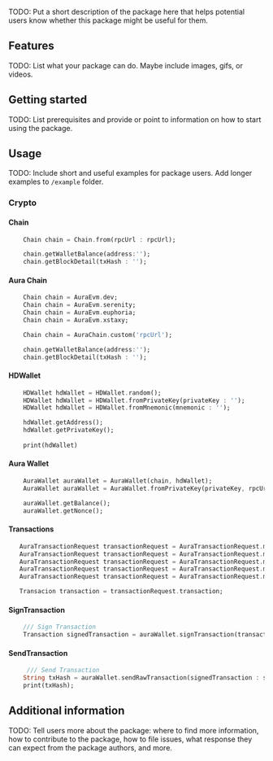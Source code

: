 <!--
This README describes the package. If you publish this package to pub.dev,
this README's contents appear on the landing page for your package.

For information about how to write a good package README, see the guide for
[writing package pages](https://dart.dev/guides/libraries/writing-package-pages).

For general information about developing packages, see the Dart guide for
[creating packages](https://dart.dev/guides/libraries/create-library-packages)
and the Flutter guide for
[developing packages and plugins](https://flutter.dev/developing-packages).
-->

TODO: Put a short description of the package here that helps potential users
know whether this package might be useful for them.

## Features

TODO: List what your package can do. Maybe include images, gifs, or videos.

## Getting started

TODO: List prerequisites and provide or point to information on how to
start using the package.

## Usage

TODO: Include short and useful examples for package users. Add longer examples
to `/example` folder.

###  Crypto

#### Chain
```dart
    Chain chain = Chain.from(rpcUrl : rpcUrl);

    chain.getWalletBalance(address:'');
    chain.getBlockDetail(txHash : '');    
```

#### Aura Chain
```dart
    Chain chain = AuraEvm.dev;
    Chain chain = AuraEvm.serenity;
    Chain chain = AuraEvm.euphoria;
    Chain chain = AuraEvm.xstaxy;

    Chain chain = AuraChain.custom('rpcUrl');

    chain.getWalletBalance(address:'');
    chain.getBlockDetail(txHash : '');
```

#### HDWallet
```dart
    HDWallet hdWallet = HDWallet.random();
    HDWallet hdWallet = HDWallet.fromPrivateKey(privateKey : '');
    HDWallet hdWallet = HDWallet.fromMnemonic(mnemonic : '');

    hdWallet.getAddress(); 
    hdWallet.getPrivateKey();
    
    print(hdWallet)
```

#### Aura Wallet
```dart
    AuraWallet auraWallet = AuraWallet(chain, hdWallet);
    AuraWallet auraWallet = AuraWallet.fromPrivateKey(privateKey, rpcUrl);

    auraWallet.getBalance(); 
    auraWallet.getNonce();
```

#### Transactions
```dart
   AuraTransactionRequest transactionRequest = AuraTransactionRequest.makeTransferRequest(toAddress : '', amount : 10, memo : '');
   AuraTransactionRequest transactionRequest = AuraTransactionRequest.makeWithDrawRequest(????);
   AuraTransactionRequest transactionRequest = AuraTransactionRequest.makeDeployRequest(?????);
   AuraTransactionRequest transactionRequest = AuraTransactionRequest.makeMintRequest(????);
   AuraTransactionRequest transactionRequest = AuraTransactionRequest.makeExecuteRequest(addressContract : '', params : ['':'']);

   Transacion transaction = transactionRequest.transaction;
```

#### SignTransaction
```dart
    /// Sign Transaction
    Transaction signedTransaction = auraWallet.signTransaction(transaction : transaction);
```

#### SendTransaction
```dart
     /// Send Transaction
    String txHash = auraWallet.sendRawTransaction(signedTransaction : signedTransaction);
    print(txHash);
```






## Additional information

TODO: Tell users more about the package: where to find more information, how to
contribute to the package, how to file issues, what response they can expect
from the package authors, and more.
